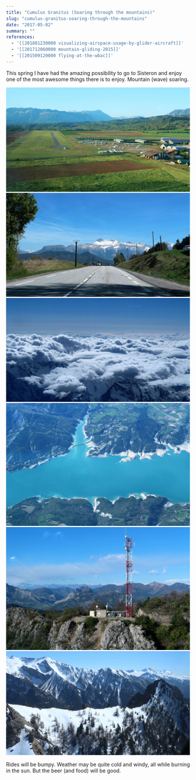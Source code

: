 ```yaml
---
title: "Cumulus Granitus (Soaring through the mountains)"
slug: "cumulus-granitus-soaring-through-the-mountains"
date: "2017-05-02"
summary: ""
references: 
  - '[[201801230000 visualizing-airspace-usage-by-glider-aircraft]]'
  - '[[201712060000 mountain-gliding-2015]]'
  - '[[201509120000 flying-at-the-wbac]]'
---
```




This spring I have had the amazing possibility to go to Sisteron and enjoy one of the most awesome things there is to enjoy. Mountain (wave) soaring.

![http://localhost:3000/uploads/img-2639.jpg](/uploads/img_2639_a8f257199e.jpg)
![http://localhost:3000/uploads/img-2178.jpg](/uploads/img_2178_aa7bcecaee.jpg)
![http://localhost:3000/uploads/IMG_2534.jpg](/uploads/IMG_2534_b4f76a5a37.jpg)
![http://localhost:3000/uploads/img-2544.jpg](/uploads/img_2544_5b5c3dc140.jpg)
![http://localhost:3000/uploads/IMG_2752.jpg](/uploads/IMG_2752_9c43d5ce0a.jpg)
![http://localhost:3000/uploads/IMG_2580.jpg](/uploads/IMG_2580_8ebd15c5fd.jpg)

Rides will be bumpy. Weather may be quite cold and windy, all while burning in the sun. But the beer (and food) will be good.


